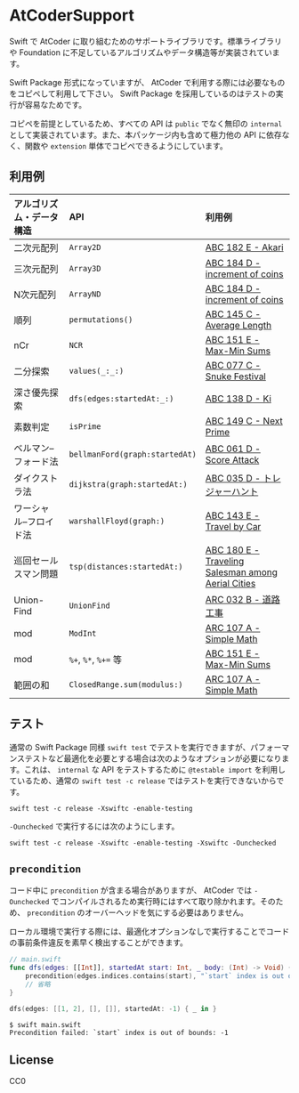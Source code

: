# AtCoderSupport

Swift で AtCoder に取り組むためのサポートライブラリです。標準ライブラリや Foundation に不足しているアルゴリズムやデータ構造等が実装されています。

Swift Package 形式になっていますが、 AtCoder で利用する際には必要なものをコピペして利用して下さい。 Swift Package を採用しているのはテストの実行が容易なためです。

コピペを前提としているため、すべての API は `public` でなく無印の `internal` として実装されています。また、本パッケージ内も含めて極力他の API に依存なく、関数や `extension` 単体でコピペできるようにしています。

## 利用例

| アルゴリズム・データ構造 | API | 利用例 |
|:--|:--|:--|
| 二次元配列 | `Array2D` | [ABC 182 E - Akari](https://atcoder.jp/contests/abc182/submissions/17978677) |
| 三次元配列 | `Array3D` | [ABC 184 D - increment of coins](https://atcoder.jp/contests/abc184/submissions/18377096) |
| N次元配列 | `ArrayND` | [ABC 184 D - increment of coins](https://atcoder.jp/contests/abc184/submissions/18377137) |
| 順列 | `permutations()` | [ABC 145 C - Average Length](https://atcoder.jp/contests/abc145/submissions/17547859) |
| nCr | `NCR` | [ABC 151 E - Max-Min Sums](https://atcoder.jp/contests/abc151/submissions/17937622) |
| 二分探索 | `values(_:_:)` | [ABC 077 C - Snuke Festival](https://atcoder.jp/contests/abc077/submissions/17547635) |
| 深さ優先探索 | `dfs(edges:startedAt:_:)` | [ABC 138 D - Ki](https://atcoder.jp/contests/abc138/submissions/17661705) |
| 素数判定 | `isPrime` | [ABC 149 C - Next Prime](https://atcoder.jp/contests/abc149/submissions/17548101) |
| ベルマン–フォード法 | `bellmanFord(graph:startedAt)` | [ABC 061 D - Score Attack](https://atcoder.jp/contests/abc061/submissions/18111027) |
| ダイクストラ法 | `dijkstra(graph:startedAt:)` | [ABC 035 D - トレジャーハント](https://atcoder.jp/contests/abc035/submissions/17662367) |
| ワーシャル–フロイド法 | `warshallFloyd(graph:)` | [ABC 143 E - Travel by Car](https://atcoder.jp/contests/abc143/submissions/18082582) |
| 巡回セールスマン問題 | `tsp(distances:startedAt:)` | [ABC 180 E - Traveling Salesman among Aerial Cities](https://atcoder.jp/contests/abc180/submissions/17561600) |
| Union-Find | `UnionFind` | [ARC 032 B - 道路工事](https://atcoder.jp/contests/arc032/submissions/17591100) |
| mod | `ModInt` | [ARC 107 A - Simple Math](https://atcoder.jp/contests/arc107/submissions/17766344) |
| mod | `%+`, `%*`, `%+=` 等 | [ABC 151 E - Max-Min Sums](https://atcoder.jp/contests/abc151/submissions/17937622) |
| 範囲の和 | `ClosedRange.sum(modulus:)` | [ARC 107 A - Simple Math](https://atcoder.jp/contests/arc107/submissions/17766344) |

## テスト

通常の Swift Package 同様 `swift test` でテストを実行できますが、パフォーマンステストなど最適化を必要とする場合は次のようなオプションが必要になります。これは、 `internal` な API をテストするために `@testable import` を利用しているため、通常の `swift test -c release` ではテストを実行できないからです。

```
swift test -c release -Xswiftc -enable-testing
```

`-Ounchecked` で実行するには次のようにします。

```
swift test -c release -Xswiftc -enable-testing -Xswiftc -Ounchecked
```

## `precondition`

コード中に `precondition` が含まる場合がありますが、 AtCoder では `-Ounchecked` でコンパイルされるため実行時にはすべて取り除かれます。そのため、 `precondition` のオーバーヘッドを気にする必要はありません。

ローカル環境で実行する際には、最適化オプションなしで実行することでコードの事前条件違反を素早く検出することができます。

```swift
// main.swift
func dfs(edges: [[Int]], startedAt start: Int, _ body: (Int) -> Void) {
    precondition(edges.indices.contains(start), "`start` index is out of bounds: \(start)")
    // 省略
}

dfs(edges: [[1, 2], [], []], startedAt: -1) { _ in }
```

```
$ swift main.swift 
Precondition failed: `start` index is out of bounds: -1
```

## License

CC0

